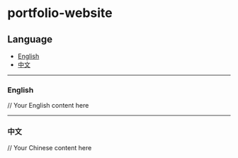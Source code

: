 # portfolio-website
## Language

- [English](#english)
- [中文](#中文)

---

### English

// Your English content here

---

### 中文

// Your Chinese content here


